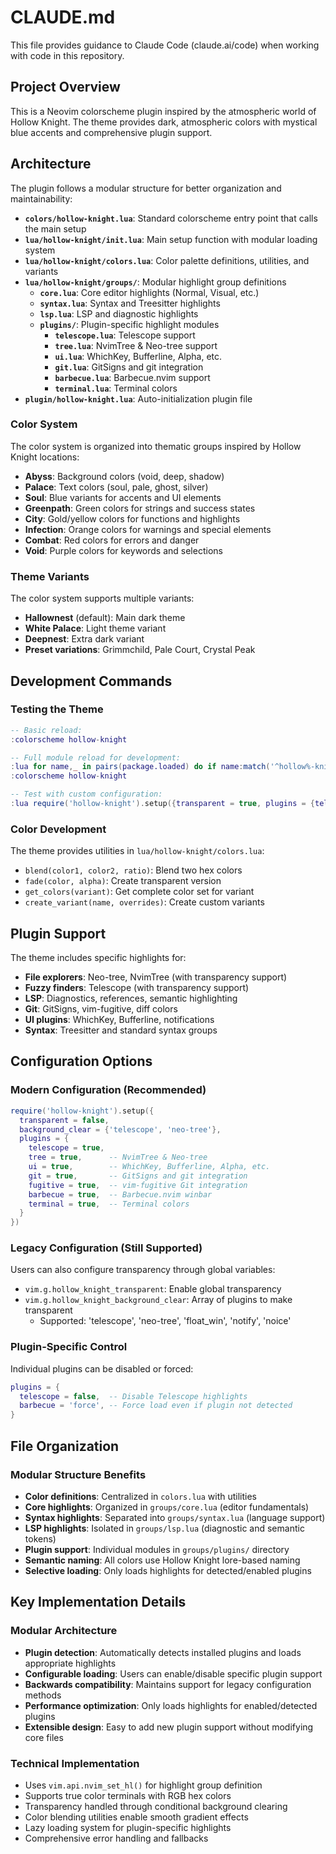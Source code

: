 # CLAUDE.md

This file provides guidance to Claude Code (claude.ai/code) when working with code in this repository.

## Project Overview

This is a Neovim colorscheme plugin inspired by the atmospheric world of Hollow Knight. The theme provides dark, atmospheric colors with mystical blue accents and comprehensive plugin support.

## Architecture

The plugin follows a modular structure for better organization and maintainability:

- **`colors/hollow-knight.lua`**: Standard colorscheme entry point that calls the main setup
- **`lua/hollow-knight/init.lua`**: Main setup function with modular loading system
- **`lua/hollow-knight/colors.lua`**: Color palette definitions, utilities, and variants
- **`lua/hollow-knight/groups/`**: Modular highlight group definitions
  - **`core.lua`**: Core editor highlights (Normal, Visual, etc.)
  - **`syntax.lua`**: Syntax and Treesitter highlights
  - **`lsp.lua`**: LSP and diagnostic highlights
  - **`plugins/`**: Plugin-specific highlight modules
    - **`telescope.lua`**: Telescope support
    - **`tree.lua`**: NvimTree & Neo-tree support
    - **`ui.lua`**: WhichKey, Bufferline, Alpha, etc.
    - **`git.lua`**: GitSigns and git integration
    - **`barbecue.lua`**: Barbecue.nvim support
    - **`terminal.lua`**: Terminal colors
- **`plugin/hollow-knight.lua`**: Auto-initialization plugin file

### Color System

The color system is organized into thematic groups inspired by Hollow Knight locations:

- **Abyss**: Background colors (void, deep, shadow)
- **Palace**: Text colors (soul, pale, ghost, silver)
- **Soul**: Blue variants for accents and UI elements
- **Greenpath**: Green colors for strings and success states
- **City**: Gold/yellow colors for functions and highlights
- **Infection**: Orange colors for warnings and special elements
- **Combat**: Red colors for errors and danger
- **Void**: Purple colors for keywords and selections

### Theme Variants

The color system supports multiple variants:
- **Hallownest** (default): Main dark theme
- **White Palace**: Light theme variant
- **Deepnest**: Extra dark variant
- **Preset variations**: Grimmchild, Pale Court, Crystal Peak

## Development Commands

### Testing the Theme
```lua
-- Basic reload:
:colorscheme hollow-knight

-- Full module reload for development:
:lua for name,_ in pairs(package.loaded) do if name:match('^hollow%-knight') then package.loaded[name] = nil end end
:colorscheme hollow-knight

-- Test with custom configuration:
:lua require('hollow-knight').setup({transparent = true, plugins = {telescope = false}})
```

### Color Development
The theme provides utilities in `lua/hollow-knight/colors.lua`:
- `blend(color1, color2, ratio)`: Blend two hex colors
- `fade(color, alpha)`: Create transparent version
- `get_colors(variant)`: Get complete color set for variant
- `create_variant(name, overrides)`: Create custom variants

## Plugin Support

The theme includes specific highlights for:
- **File explorers**: Neo-tree, NvimTree (with transparency support)
- **Fuzzy finders**: Telescope (with transparency support)
- **LSP**: Diagnostics, references, semantic highlighting
- **Git**: GitSigns, vim-fugitive, diff colors
- **UI plugins**: WhichKey, Bufferline, notifications
- **Syntax**: Treesitter and standard syntax groups

## Configuration Options

### Modern Configuration (Recommended)
```lua
require('hollow-knight').setup({
  transparent = false,
  background_clear = {'telescope', 'neo-tree'},
  plugins = {
    telescope = true,
    tree = true,      -- NvimTree & Neo-tree
    ui = true,        -- WhichKey, Bufferline, Alpha, etc.
    git = true,       -- GitSigns and git integration
    fugitive = true,  -- vim-fugitive Git integration
    barbecue = true,  -- Barbecue.nvim winbar
    terminal = true,  -- Terminal colors
  }
})
```

### Legacy Configuration (Still Supported)
Users can also configure transparency through global variables:
- `vim.g.hollow_knight_transparent`: Enable global transparency
- `vim.g.hollow_knight_background_clear`: Array of plugins to make transparent
  - Supported: 'telescope', 'neo-tree', 'float_win', 'notify', 'noice'

### Plugin-Specific Control
Individual plugins can be disabled or forced:
```lua
plugins = {
  telescope = false,  -- Disable Telescope highlights
  barbecue = 'force', -- Force load even if plugin not detected
}
```

## File Organization

### Modular Structure Benefits
- **Color definitions**: Centralized in `colors.lua` with utilities
- **Core highlights**: Organized in `groups/core.lua` (editor fundamentals)
- **Syntax highlights**: Separated into `groups/syntax.lua` (language support)
- **LSP highlights**: Isolated in `groups/lsp.lua` (diagnostic and semantic tokens)
- **Plugin support**: Individual modules in `groups/plugins/` directory
- **Semantic naming**: All colors use Hollow Knight lore-based naming
- **Selective loading**: Only loads highlights for detected/enabled plugins

## Key Implementation Details

### Modular Architecture
- **Plugin detection**: Automatically detects installed plugins and loads appropriate highlights
- **Configurable loading**: Users can enable/disable specific plugin support
- **Backwards compatibility**: Maintains support for legacy configuration methods
- **Performance optimization**: Only loads highlights for enabled/detected plugins
- **Extensible design**: Easy to add new plugin support without modifying core files

### Technical Implementation
- Uses `vim.api.nvim_set_hl()` for highlight group definition
- Supports true color terminals with RGB hex colors
- Transparency handled through conditional background clearing
- Color blending utilities enable smooth gradient effects
- Lazy loading system for plugin-specific highlights
- Comprehensive error handling and fallbacks